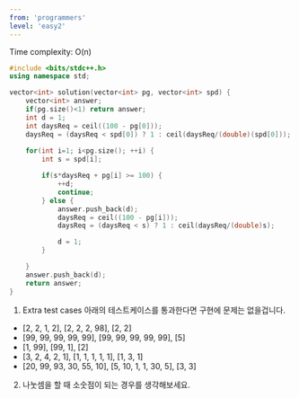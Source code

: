 ```yaml
---
from: 'programmers'
level: 'easy2'
---
```


Time complexity: O(n)

```cpp
#include <bits/stdc++.h>
using namespace std;

vector<int> solution(vector<int> pg, vector<int> spd) {
    vector<int> answer;
    if(pg.size()<1) return answer;
    int d = 1;
    int daysReq = ceil((100 - pg[0]));
    daysReq = (daysReq < spd[0]) ? 1 : ceil(daysReq/(double)(spd[0]));
    
    for(int i=1; i<pg.size(); ++i) {
        int s = spd[i];

        if(s*daysReq + pg[i] >= 100) {
            ++d;
            continue;
        } else {
            answer.push_back(d);
            daysReq = ceil((100 - pg[i]));
            daysReq = (daysReq < s) ? 1 : ceil(daysReq/(double)s);

            d = 1;
        }

    }
    answer.push_back(d);
    return answer;
}
```

1. Extra test cases
아래의 테스트케이스를 통과한다면 구현에 문제는 없을겁니다.
- [2, 2, 1, 2], [2, 2, 2, 98], [2, 2]
- [99, 99, 99, 99, 99], [99, 99, 99, 99, 99], [5]
- [1, 99], [99, 1], [2]
- [3, 2, 4, 2, 1], [1, 1, 1, 1, 1], [1, 3, 1]
- [20, 99, 93, 30, 55, 10], [5, 10, 1, 1, 30, 5], [3, 3]

2. 나눗셈을 할 때 소숫점이 되는 경우를 생각해보세요.